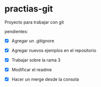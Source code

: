# practias-git
Proyecto para trabajar con git

pendientes:
- [X] Agregar un .gitignore
- [X] Agregar nuevos ejemplos en el repositorio
- [X] Trabajar sobre la rama 3
- [X] Modificar el readme
- [X] Hacer un merge desde la consola


